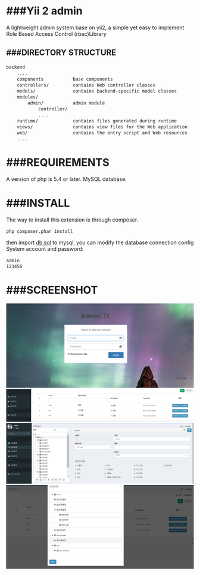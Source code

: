 ###Yii 2 admin
===============================

A lightweight admin system base on yii2, a simple yet easy to implement Role Based Access Control (rbac)Library

###DIRECTORY STRUCTURE
-------------------

```
backend
    ....
    components           base components
    controllers/         contains Web controller classes
    models/              contains backend-specific model classes
    modules/
        admin/           admin module
            controller/
            ....
    runtime/             contains files generated during runtime
    views/               contains view files for the Web application
    web/                 contains the entry script and Web resources
    ....
```

###REQUIREMENTS
===============================
A version of php is 5.4 or later.
MySQL database.


###INSTALL
===============================
The way to install this extension is through composer.
```
php composer.phar install
```
then import [db.sql](doc/db.sql) to mysql, you can modify the database connection config
System account and password:
```
admin
123456
```
###SCREENSHOT
===============================
![login](screenshot/login.png)
![role manager](screenshot/role.png)
![menu manager](screenshot/menu.png)
![permission manager](screenshot/permission.png)


